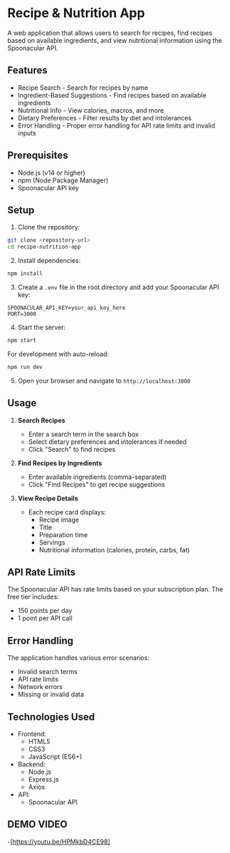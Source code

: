 # Recipe & Nutrition App

A web application that allows users to search for recipes, find recipes based on available ingredients, and view nutritional information using the Spoonacular API.

## Features

- Recipe Search - Search for recipes by name
- Ingredient-Based Suggestions - Find recipes based on available ingredients
- Nutritional Info - View calories, macros, and more
- Dietary Preferences - Filter results by diet and intolerances
- Error Handling - Proper error handling for API rate limits and invalid inputs

## Prerequisites

- Node.js (v14 or higher)
- npm (Node Package Manager)
- Spoonacular API key

## Setup

1. Clone the repository:
```bash
git clone <repository-url>
cd recipe-nutrition-app
```

2. Install dependencies:
```bash
npm install
```

3. Create a `.env` file in the root directory and add your Spoonacular API key:
```
SPOONACULAR_API_KEY=your_api_key_here
PORT=3000
```

4. Start the server:
```bash
npm start
```

For development with auto-reload:
```bash
npm run dev
```

5. Open your browser and navigate to `http://localhost:3000`

## Usage

1. **Search Recipes**
   - Enter a search term in the search box
   - Select dietary preferences and intolerances if needed
   - Click "Search" to find recipes

2. **Find Recipes by Ingredients**
   - Enter available ingredients (comma-separated)
   - Click "Find Recipes" to get recipe suggestions

3. **View Recipe Details**
   - Each recipe card displays:
     - Recipe image
     - Title
     - Preparation time
     - Servings
     - Nutritional information (calories, protein, carbs, fat)

## API Rate Limits

The Spoonacular API has rate limits based on your subscription plan. The free tier includes:
- 150 points per day
- 1 point per API call

## Error Handling

The application handles various error scenarios:
- Invalid search terms
- API rate limits
- Network errors
- Missing or invalid data

## Technologies Used

- Frontend:
  - HTML5
  - CSS3
  - JavaScript (ES6+)
- Backend:
  - Node.js
  - Express.js
  - Axios
- API:
  - Spoonacular API 
## DEMO VIDEO
-[https://youtu.be/HPMkbD4CE98]
